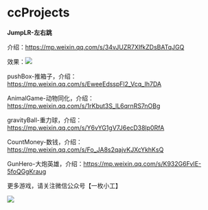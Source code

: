 # ccProjects

**JumpLR-左右跳**

介绍：https://mp.weixin.qq.com/s/34vJUZR7XIfkZDsBATqJGQ

效果：![](https://forum.cocos.com/uploads/default/original/3X/f/1/f161d06bed4198e1fe5384900e911fa7255acc02.gif)



pushBox-推箱子，介绍：https://mp.weixin.qq.com/s/EweeEdsspFl2_Vcq_Ih7DA

AnimalGame-动物同化，介绍：https://mp.weixin.qq.com/s/1rKbut3S_lL6qrnRS7nOBg

gravityBall-重力球，介绍：https://mp.weixin.qq.com/s/Y6vYG1gV7J6ecD38lp0RfA

CountMoney-数钱，介绍：https://mp.weixin.qq.com/s/Fo_JA8s2qajvKJXcYkhKsQ

GunHero-大炮英雄，介绍：https://mp.weixin.qq.com/s/K932G6FvIE-5foQGgKraug

更多游戏，请关注微信公众号【一枚小工】

![](https://forum.cocos.com/uploads/default/original/3X/7/a/7af4d77415dc6d2cd1af9cc96ffae6b805d357bc.png)

